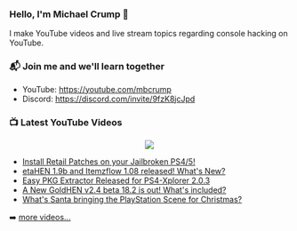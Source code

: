 ### Hello, I'm Michael Crump 👋

I make YouTube videos and live stream topics regarding console hacking on YouTube. 

### 📬 Join me and we'll learn together

- YouTube: https://youtube.com/mbcrump
- Discord: https://discord.com/invite/9fzK8jcJpd

### 📺 Latest YouTube Videos

<div align="center">

[<img src="https://img.shields.io/badge/-Subscribe-red?style=for-the-badge&logo=youtube&logoColor=white"/>](https://www.youtube.com/c/mbcrump?sub_confirmation=1)

</div>

<!-- YOUTUBE:START -->
- [Install Retail Patches on your Jailbroken PS4/5!](https://www.youtube.com/watch?v=NZ4-WdczPRw)
- [etaHEN 1.9b and Itemzflow 1.08 released! What&#39;s New?](https://www.youtube.com/watch?v=bszUVTeICik)
- [Easy PKG Extractor Released for PS4-Xplorer 2.0.3](https://www.youtube.com/watch?v=h1YjmRGbO6M)
- [A New GoldHEN v2.4 beta 18.2 is out! What&#39;s included?](https://www.youtube.com/watch?v=S1dgyPa0pjg)
- [What&#39;s Santa bringing the PlayStation Scene for Christmas?](https://www.youtube.com/watch?v=zdDpriy87DA)
<!-- YOUTUBE:END -->

➡️ [more videos...](https://youtube.com/mbcrump)

